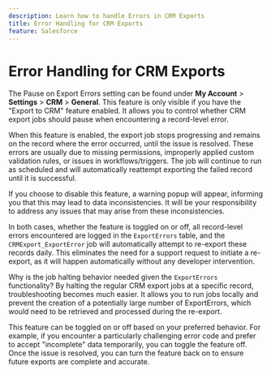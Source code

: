 ```yaml
---
description: Learn how to handle Errors in CRM Exports
title: Error Handling for CRM Exports
feature: Salesforce
---
```

# Error Handling for CRM Exports

The Pause on Export Errors setting can be found under **My Account** > **Settings** > **CRM** > **General**. This feature is only visible if you have the "Export to CRM" feature enabled. It allows you to control whether CRM export jobs should pause when encountering a record-level error.

When this feature is enabled, the export job stops progressing and remains on the record where the error occurred, until the issue is resolved. These errors are usually due to missing permissions, improperly applied custom validation rules, or issues in workflows/triggers. The job will continue to run as scheduled and will automatically reattempt exporting the failed record until it is successful.

If you choose to disable this feature, a warning popup will appear, informing you that this may lead to data inconsistencies. It will be your responsibility to address any issues that may arise from these inconsistencies.

In both cases, whether the feature is toggled on or off, all record-level errors encountered are logged in the `ExportErrors` table, and the `CRMExport_ExportError` job will automatically attempt to re-export these records daily. This eliminates the need for a support request to initiate a re-export, as it will happen automatically without any developer intervention.

Why is the job halting behavior needed given the `ExportErrors` functionality? By halting the regular CRM export jobs at a specific record, troubleshooting becomes much easier. It allows you to run jobs locally and prevent the creation of a potentially large number of ExportErrors, which would need to be retrieved and processed during the re-export.

This feature can be toggled on or off based on your preferred behavior. For example, if you encounter a particularly challenging error code and prefer to accept "incomplete" data temporarily, you can toggle the feature off. Once the issue is resolved, you can turn the feature back on to ensure future exports are complete and accurate.
